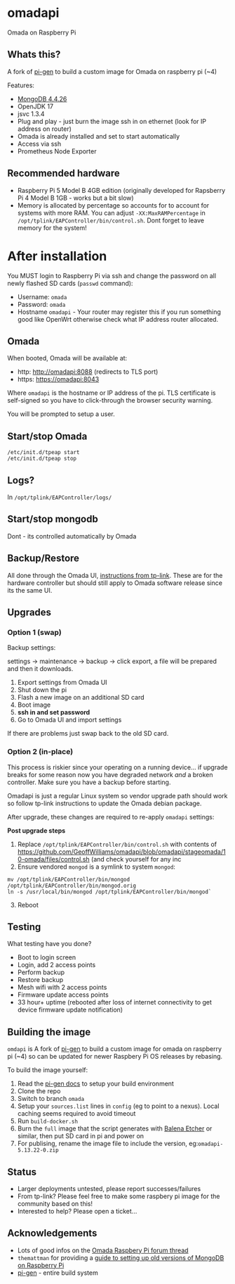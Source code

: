 # omadapi

Omada on Raspberry Pi

## Whats this?
A fork of [pi-gen](https://github.com/RPi-Distro/pi-gen/) to build a custom image for Omada on raspberry pi (~4)

Features:
* [MongoDB 4.4.26](https://github.com/GeoffWilliams/mongodb-raspberrypi-binaries/releases/tag/v4.4.26)
* OpenJDK 17
* jsvc 1.3.4
* Plug and play - just burn the image ssh in on ethernet (look for IP address on router)
* Omada is already installed and set to start automatically
* Access via ssh
* Prometheus Node Exporter

## Recommended hardware

* Raspberry Pi 5 Model B 4GB edition (originally developed for Rapsberry Pi 4 Model B 1GB - works but a bit slow)
* Memory is allocated by percentage so accounts for to account for systems with more RAM. You can adjust `-XX:MaxRAMPercentage` in `/opt/tplink/EAPController/bin/control.sh`. Dont forget to leave memory for the system!

# After installation

You MUST login to Raspberry Pi via ssh and change the password on all newly flashed SD cards (`passwd` command):

* Username: `omada`
* Password: `omada`
* Hostname `omadapi` - Your router may register this if you run something good like OpenWrt otherwise check what IP address router allocated.


## Omada
When booted, Omada will be available at:
* http: [http://omadapi:8088](http://omadapi:8088) (redirects to TLS port)
* https: [https://omadapi:8043](https://omadapi:8043)

Where `omadapi` is the hostname or IP address of the pi. TLS certificate is self-signed so you have to click-through the browser security warning.

You will be prompted to setup a user.

## Start/stop Omada

```shell
/etc/init.d/tpeap start
/etc/init.d/tpeap stop
```

## Logs?

In `/opt/tplink/EAPController/logs/`

## Start/stop mongodb

Dont - its controlled automatically by Omada

## Backup/Restore

All done through the Omada UI, [instructions from tp-link](https://www.tp-link.com/us/support/faq/2677/). These are for the hardware controller but should still apply to Omada software release since its the same UI.

## Upgrades

### Option 1 (swap)

Backup settings:

settings -> maintenance -> backup -> click export, a file will be prepared and then it downloads.

1. Export settings from Omada UI
2. Shut down the pi
3. Flash a new image on an additional SD card
4. Boot image
5. **ssh in and set password**
6. Go to Omada UI and import settings

If there are problems just swap back to the old SD card.


### Option 2 (in-place)

This process is riskier since your operating on a running device... if upgrade breaks for some reason now you have degraded network _and_ a broken controller. Make sure you have a backup before starting.

Omadapi is just a regular Linux system so vendor upgrade path should work so follow tp-link instructions to update the Omada debian package.

After upgrade, these changes are required to re-apply `omadapi` settings:

**Post upgrade steps**

1. Replace `/opt/tplink/EAPController/bin/control.sh` with contents of https://github.com/GeoffWilliams/omadapi/blob/omadapi/stageomada/10-omada/files/control.sh (and check yourself for any inc
2. Ensure vendored `mongod` is a symlink to system `mongod`:

```shell
mv /opt/tplink/EAPController/bin/mongod /opt/tplink/EAPController/bin/mongod.orig
ln -s /usr/local/bin/mongod /opt/tplink/EAPController/bin/mongod`
```

3. Reboot


## Testing

What testing have you done?

* Boot to login screen
* Login, add 2 access points
* Perform backup
* Restore backup
* Mesh wifi with 2 access points
* Firmware update access points
* 33 hour+ uptime (rebooted after loss of internet connectivity to get device firmware update notification)

## Building the image

`omdapi` is A fork of [pi-gen](https://github.com/RPi-Distro/pi-gen/) to build a custom image for omada on raspberry pi (~4) so can be updated for newer Raspbery Pi OS releases by rebasing.

To build the image yourself:

1. Read the [pi-gen docs](./docs/pi-gen.md) to setup your build environment
2. Clone the repo
3. Switch to branch `omada`
4. Setup your `sources.list` lines in `config` (eg to point to a nexus). Local caching seems required to avoid timeout
4. Run `build-docker.sh`
5. Burn the `full` image that the script generates with [Balena Etcher](https://etcher.balena.io/) or similar, then put SD card in pi and power on
6. For publising, rename the image file to include the version, eg:`omadapi-5.13.22-0.zip`

## Status

* Larger deployments untested, please report successes/failures
* From tp-link? Please feel free to make some raspbery pi image for the community based on this!
* Interested to help? Please open a ticket...

## Acknowledgements
* Lots of good infos on the [Omada Raspbery Pi forum thread](https://community.tp-link.com/en/business/forum/topic/528450)
* `themattman` for providing a [guide to setting up old versions of MongoDB on Raspberry Pi](https://github.com/themattman/mongodb-raspberrypi-binaries)
* [pi-gen](https://github.com/RPi-Distro/pi-gen/) - entire build system